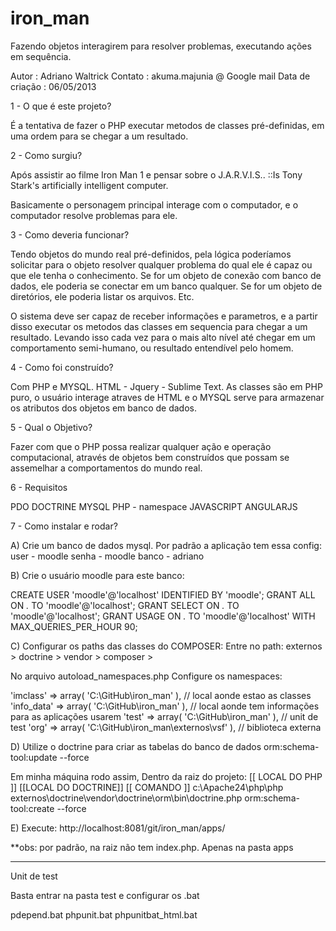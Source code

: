 iron_man
========

Fazendo objetos interagirem para resolver problemas, executando ações em sequência.


Autor             : Adriano Waltrick
Contato           : akuma.majunia @ Google mail
Data de criação   : 06/05/2013

1 - O que é este projeto?

É a tentativa de fazer o PHP executar metodos de classes pré-definidas, 
em uma ordem para se chegar a um resultado.

2 - Como surgiu?

Após assistir ao filme Iron Man 1 e pensar sobre o J.A.R.V.I.S..
::Is Tony Stark's artificially intelligent computer.

Basicamente o personagem principal interage com o computador, e o computador resolve problemas para ele.

3 - Como deveria funcionar?

Tendo objetos do mundo real pré-definidos, pela lógica poderíamos solicitar para o objeto resolver qualquer problema do qual ele é capaz ou que ele tenha o conhecimento.
Se for um objeto de conexão com banco de dados, ele poderia se conectar em um banco qualquer. Se for um objeto de diretórios, ele poderia listar os arquivos. Etc.

O sistema deve ser capaz de receber informações e parametros, e a partir disso executar os metodos das classes em sequencia para chegar a um resultado.
Levando isso cada vez para o mais alto nível até chegar em um comportamento semi-humano, ou resultado entendível pelo homem.

4 - Como foi construído?

Com PHP e MYSQL.
HTML - Jquery - Sublime Text.
As classes são em PHP puro, o usuário interage atraves de HTML e o MYSQL serve para armazenar os atributos dos objetos em banco de dados.

5 - Qual o Objetivo?

Fazer com que o PHP possa realizar qualquer ação e operação computacional, através de objetos bem construídos que possam se assemelhar a comportamentos do mundo real.

6 - Requisitos

PDO
DOCTRINE
MYSQL
PHP - namespace
JAVASCRIPT
ANGULARJS

7 - Como instalar e rodar?

A) Crie um banco de dados mysql. Por padrão a aplicação tem essa config:
user - moodle
senha - moodle
banco - adriano

B) Crie o usuário moodle para este banco:

CREATE USER 'moodle'@'localhost' IDENTIFIED BY 'moodle';
GRANT ALL ON *.* TO 'moodle'@'localhost';
GRANT SELECT ON *.* TO 'moodle'@'localhost';
GRANT USAGE ON *.* TO 'moodle'@'localhost' WITH MAX_QUERIES_PER_HOUR 90;

C) Configurar os paths das classes do COMPOSER:
Entre no path: externos > doctrine > vendor > composer > 

No arquivo autoload_namespaces.php
Configure os namespaces:

'imclass' => array( 'C:\GitHub\iron_man' ),   // local aonde estao as classes
'info_data' => array( 'C:\GitHub\iron_man' ), // local aonde tem informações para as aplicações usarem
'test' => array( 'C:\GitHub\iron_man' ),      // unit de test
'org' => array( 'C:\GitHub\iron_man\externos\vsf' ), // biblioteca externa

D) Utilize o doctrine para criar as tabelas do banco de dados
orm:schema-tool:update --force

Em minha máquina rodo assim,
Dentro da raiz do projeto:
[[ LOCAL DO PHP ]]  [[LOCAL DO DOCTRINE]]                                  [[ COMANDO ]]
c:\Apache24\php\php externos\doctrine\vendor\doctrine\orm\bin\doctrine.php orm:schema-tool:create --force


E) Execute:
http://localhost:8081/git/iron_man/apps/

**obs: por padrão, na raiz não tem index.php. Apenas na pasta apps

**************
Unit de test

Basta entrar na pasta test e configurar os .bat

pdepend.bat
phpunit.bat
phpunitbat_html.bat
